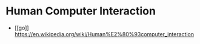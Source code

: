 # Human Computer Interaction

- [[go]] https://en.wikipedia.org/wiki/Human%E2%80%93computer_interaction

